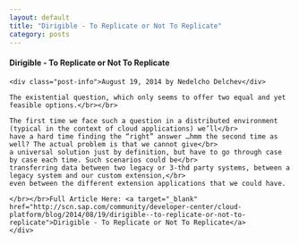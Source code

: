 ```yaml
---
layout: default
title: "Dirigible - To Replicate or Not To Replicate"
category: posts
---
```

<div class="container">
	<div class="post">
	<b><h4>Dirigible - To Replicate or Not To Replicate</h4></b>
	
	<div class="post-info">August 19, 2014 by Nedelcho Delchev</div>
	
	The existential question, which only seems to offer two equal and yet feasible options.</br></br>
	 
	The first time we face such a question in a distributed environment (typical in the context of cloud applications) we’ll</br>
	have a hard time finding the “right” answer …hmm the second time as well? The actual problem is that we cannot give</br>
	a universal solution just by definition, but have to go through case by case each time. Such scenarios could be</br>
	transferring data between two legacy or 3-thd party systems, between a legacy system and our custom extension,</br>
	even between the different extension applications that we could have.

	</br></br>Full Article Here: <a target="_blank" href="http://scn.sap.com/community/developer-center/cloud-platform/blog/2014/08/19/dirigible--to-replicate-or-not-to-replicate">Dirigible - To Replicate or Not To Replicate</a>
	</div>
</div>